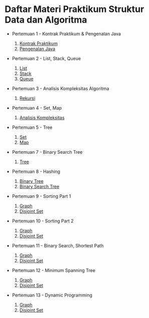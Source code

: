 <h1>Daftar Materi Praktikum Struktur Data dan Algoritma</h1>

- Pertemuan 1 - Kontrak Praktikum & Pengenalan Java
    1. [Kontrak Praktikum](Bab0-KontrakPraktikum/1-KontrakPraktikum.md)
    2. [Pengenalan Java](Bab0-KontrakPraktikum/1-KontrakPraktikum.md)

- Pertemuan 2 - List, Stack, Queue
    1. [List](https://github.com/SyafiqMSI/PraktikumSDA2024/blob/main/Bab1-ListStackQueue/1-list.md)
    2. [Stack](https://github.com/SyafiqMSI/PraktikumSDA2024/blob/main/Bab1-ListStackQueue/2-stack.md)
    3. [Queue](https://github.com/SyafiqMSI/PraktikumSDA2024/blob/main/Bab1-ListStackQueue/3-queue.md)

- Pertemuan 3 - Analisis Kompleksitas Algoritma
    1. [Rekursi](https://github.com/SyafiqMSI/PraktikumSDA2024/blob/main/Bab2-Rekursi/1-rekursi.md)

- Pertemuan 4 - Set, Map
    1. [Analisis Kompleksitas](https://github.com/SyafiqMSI/PraktikumSDA2024/blob/main/Bab3-AnalisisKompleksitas/1-analisis-kompleksitas.md)
   
- Pertemuan 5 - Tree
    1. [Set](https://github.com/SyafiqMSI/PraktikumSDA2024/blob/main/Bab4-SetMap/1-set.md)
    2. [Map](https://github.com/SyafiqMSI/PraktikumSDA2024/blob/main/Bab4-SetMap/2-map.md)
   
- Pertemuan 7 - Binary Search Tree
    1. [Tree](https://github.com/SyafiqMSI/PraktikumSDA2024/blob/main/Bab5-Tree/1-tree.md)

- Pertemuan 8 - Hashing
    1. [Binary Tree](https://github.com/SyafiqMSI/PraktikumSDA2024/blob/main/Bab6-BinaryTreeAndBinarySearchTree/1-binary-tree.md)
    2. [Binary Search Tree](https://github.com/SyafiqMSI/PraktikumSDA2024/blob/main/Bab6-BinaryTreeAndBinarySearchTree/2-binary-search-tree.md)

- Pertemuan 9 - Sorting Part 1
    1. [Graph](https://github.com/SyafiqMSI/PraktikumSDA2024/blob/main/Bab7-GraphAndDisjointSet/1-graph.md)
    2. [Disjoint Set](https://github.com/SyafiqMSI/PraktikumSDA2024/blob/main/Bab7-GraphAndDisjointSet/2-disjoint-set.md)

- Pertemuan 10 - Sorting Part 2
    1. [Graph](https://github.com/SyafiqMSI/PraktikumSDA2024/blob/main/Bab7-GraphAndDisjointSet/1-graph.md)
    2. [Disjoint Set](https://github.com/SyafiqMSI/PraktikumSDA2024/blob/main/Bab7-GraphAndDisjointSet/2-disjoint-set.md)
   
- Pertemuan 11 - Binary Search, Shortest Path
    1. [Graph](https://github.com/SyafiqMSI/PraktikumSDA2024/blob/main/Bab7-GraphAndDisjointSet/1-graph.md)
    2. [Disjoint Set](https://github.com/SyafiqMSI/PraktikumSDA2024/blob/main/Bab7-GraphAndDisjointSet/2-disjoint-set.md)

- Pertemuan 12 - Minimum Spanning Tree
    1. [Graph](https://github.com/SyafiqMSI/PraktikumSDA2024/blob/main/Bab7-GraphAndDisjointSet/1-graph.md)
    2. [Disjoint Set](https://github.com/SyafiqMSI/PraktikumSDA2024/blob/main/Bab7-GraphAndDisjointSet/2-disjoint-set.md)

- Pertemuan 13 - Dynamic Programming
    1. [Graph](https://github.com/SyafiqMSI/PraktikumSDA2024/blob/main/Bab7-GraphAndDisjointSet/1-graph.md)
    2. [Disjoint Set](https://github.com/SyafiqMSI/PraktikumSDA2024/blob/main/Bab7-GraphAndDisjointSet/2-disjoint-set.md)